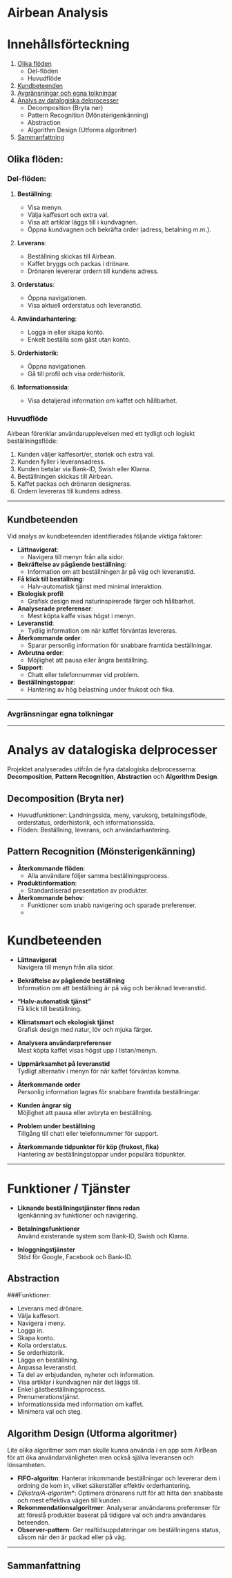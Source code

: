 # Airbean Analysis

# Innehållsförteckning

1. [Olika flöden](#olika-flöden)
   - Del-flöden
   - Huvudflöde
2. [Kundbeteenden](#kundbeteenden)
3. [Avgränsningar och egna tolkningar](#avgränsningar-och-egna-tolkningar)
4. [Analys av datalogiska delprocesser](#analys-av-datalogiska-delprocesser)
   - Decomposition (Bryta ner)
   - Pattern Recognition (Mönsterigenkänning)
   - Abstraction
   - Algorithm Design (Utforma algoritmer)
5. [Sammanfattning](#sammanfattning)


## Olika flöden: 

### Del-flöden:

1. **Beställning**:

    - Visa menyn.
    - Välja kaffesort och extra val.
    - Visa att artiklar läggs till i kundvagnen.
    - Öppna kundvagnen och bekräfta order (adress, betalning m.m.).

2. **Leverans**:

    - Beställning skickas till Airbean.
    - Kaffet bryggs och packas i drönare.
    - Drönaren levererar ordern till kundens adress.

3. **Orderstatus**:

    - Öppna navigationen.
    - Visa aktuell orderstatus och leveranstid.

4. **Användarhantering**:

    - Logga in eller skapa konto.
    - Enkelt beställa som gäst utan konto.

5. **Orderhistorik**:

    - Öppna navigationen.
    - Gå till profil och visa orderhistorik.

6. **Informationssida**:
    - Visa detaljerad information om kaffet och hållbarhet.


### Huvudflöde

Airbean förenklar användarupplevelsen med ett tydligt och logiskt
beställningsflöde:

1. Kunden väljer kaffesort/er, storlek och extra val.
2. Kunden fyller i leveransadress.
3. Kunden betalar via Bank-ID, Swish eller Klarna.
4. Beställningen skickas till Airbean.
5. Kaffet packas och drönaren designeras.
6. Ordern levereras till kundens adress.

---

## Kundbeteenden

Vid analys av kundbeteenden identifierades följande viktiga faktorer:

-   **Lättnavigerat**:
    -   Navigera till menyn från alla sidor.
-   **Bekräftelse av pågående beställning**:
    -   Information om att beställningen är på väg och leveranstid.
-   **Få klick till beställning**:
    -   Halv-automatisk tjänst med minimal interaktion.
-   **Ekologisk profil**:
    -   Grafisk design med naturinspirerade färger och hållbarhet.
-   **Analyserade preferenser**:
    -   Mest köpta kaffe visas högst i menyn.
-   **Leveranstid**:
    -   Tydlig information om när kaffet förväntas levereras.
-   **Återkommande order**:
    -   Sparar personlig information för snabbare framtida beställningar.
-   **Avbrutna order**:
    -   Möjlighet att pausa eller ångra beställning.
-   **Support**:
    -   Chatt eller telefonnummer vid problem.
-   **Beställningstoppar**:
    -   Hantering av hög belastning under frukost och fika.

---

### Avgränsningar egna tolkningar



---

# Analys av datalogiska delprocesser

Projektet analyserades utifrån de fyra datalogiska delprocesserna:
**Decomposition**, **Pattern Recognition**, **Abstraction** och **Algorithm
Design**.

## Decomposition (Bryta ner)

-   Huvudfunktioner: Landningssida, meny, varukorg, betalningsflöde,
    orderstatus, orderhistorik, och informationssida.
-   Flöden: Beställning, leverans, och användarhantering.

## Pattern Recognition (Mönsterigenkänning)

-   **Återkommande flöden**:
    -   Alla användare följer samma beställningsprocess.
-   **Produktinformation**:
    -   Standardiserad presentation av produkter.
-   **Återkommande behov**:
    -   Funktioner som snabb navigering och sparade preferenser.
    -   
   # Kundbeteenden

- **Lättnavigerat**  
  Navigera till menyn från alla sidor.
  
- **Bekräftelse av pågående beställning**  
  Information om att beställning är på väg och beräknad leveranstid.
  
- **“Halv-automatisk tjänst”**  
  Få klick till beställning.
  
- **Klimatsmart och ekologisk tjänst**  
  Grafisk design med natur, löv och mjuka färger.
  
- **Analysera användarpreferenser**  
  Mest köpta kaffet visas högst upp i listan/menyn.
  
- **Uppmärksamhet på leveranstid**  
  Tydligt alternativ i menyn för när kaffet förväntas komma.
  
- **Återkommande order**  
  Personlig information lagras för snabbare framtida beställningar.
  
- **Kunden ångrar sig**  
  Möjlighet att pausa eller avbryta en beställning.
  
- **Problem under beställning**  
  Tillgång till chatt eller telefonnummer för support.
  
- **Återkommande tidpunkter för köp (frukost, fika)**  
  Hantering av beställningstoppar under populära tidpunkter.

---

# Funktioner / Tjänster

- **Liknande beställningstjänster finns redan**  
  Igenkänning av funktioner och navigering.

- **Betalningsfunktioner**  
  Använd existerande system som Bank-ID, Swish och Klarna.

- **Inloggningstjänster**  
  Stöd för Google, Facebook och Bank-ID.


## Abstraction

 ###Funktioner:

-   Leverans med drönare.
-   Välja kaffesort.
-   Navigera i meny.
-   Logga in.
-   Skapa konto.
-   Kolla orderstatus.
-   Se orderhistorik.
-   Lägga en beställning.
-   Anpassa leveranstid.
-   Ta del av erbjudanden, nyheter och information.
-   Visa artiklar i kundvagnen när det läggs till.
-   Enkel gästbeställningsprocess.
-   Prenumerationstjänst.
-   Informationssida med information om kaffet.
-   Minimera val och steg.

## Algorithm Design (Utforma algoritmer)

Lite olika algoritmer som man skulle kunna använda i en app som AirBean för att öka användarvänligheten men också själva leveransen och lönsamheten.

- **FIFO-algoritm**: Hanterar inkommande beställningar och levererar dem i ordning de kom in, vilket säkerställer effektiv orderhantering.
- **Dijkstra/A*-algoritm**: Optimera drönarens rutt för att hitta den snabbaste och mest effektiva vägen till kunden.
- **Rekommendationsalgoritmer**: Analyserar användarens preferenser för att föreslå produkter baserat på tidigare val och andra användares beteenden.
- **Observer-pattern**: Ger realtidsuppdateringar om beställningens status, såsom när den är packad eller på väg.
---

## Sammanfattning
